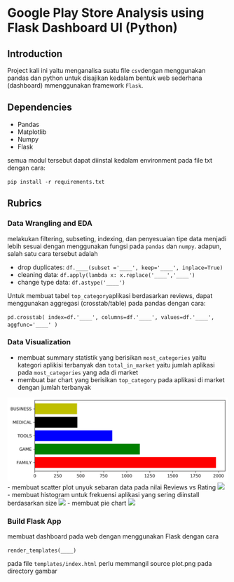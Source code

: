 # Google Play Store Analysis using Flask Dashboard UI (Python)
## Introduction
Project kali ini yaitu menganalisa suatu file `csv`dengan menggunakan pandas dan python untuk disajikan kedalam bentuk web sederhana (dashboard) mmenggunakan framework `Flask`. 

## Dependencies 
- Pandas
- Matplotlib
- Numpy
- Flask

semua modul tersebut dapat diinstal kedalam environment pada file txt dengan cara:

`pip install -r requirements.txt`

## Rubrics
### Data Wrangling and EDA 
melakukan filtering, subseting, indexing, dan penyesuaian tipe data menjadi lebih sesuai dengan menggunakan fungsi pada `pandas` dan `numpy`. adapun, salah satu cara tersebut adalah 

- drop duplicates: `df.____(subset ='____', keep='____', inplace=True)`
- cleaning data: `df.apply(lambda x: x.replace('____','____')`
- change type data: `df.astype('____')`

Untuk membuat tabel `top_category`aplikasi berdasarkan reviews, dapat menggunakan aggregasi (crosstab/table) pada pandas dengan cara:

`pd.crosstab(
    index=df.'____',
    columns=df.'____',
    values=df.'____',
    aggfunc='____'
)`

### Data Visualization 
- membuat summary statistik yang berisikan `most_categories` yaitu kategori aplikisi terbanyak dan `total_in_market` yaitu jumlah aplikasi pada `most_categories` yang ada di market
- membuat bar chart yang berisikan `top_category` pada aplikasi di market dengan jumlah terbanyak
<img src="cat_order.png">
- membuat scatter plot unyuk sebaran data pada nilai Reviews vs Rating
<img src="C:\Users\RezaLU01\OneDrive - FrieslandCampina\Desktop\Algoritma Data Science\Materi\Data Analytics Specialization\Capstone\capstone_UIFlask_Reza\rev_rat.png">
- membuat histogram untuk frekuensi aplikasi yang sering diinstall berdasarkan size
<img src="C:\Users\RezaLU01\OneDrive - FrieslandCampina\Desktop\Algoritma Data Science\Materi\Data Analytics Specialization\Capstone\capstone_UIFlask_Reza\hist_size.png">
- membuat pie chart
<img src="C:\Users\RezaLU01\OneDrive - FrieslandCampina\Desktop\Algoritma Data Science\Materi\Data Analytics Specialization\Capstone\capstone_UIFlask_Reza\piechart.png">

### Build Flask App 
membuat dashboard pada web dengan menggunakan Flask dengan cara 

`render_templates(____)`

pada file `templates/index.html` perlu memmangil source plot.png pada directory gambar


